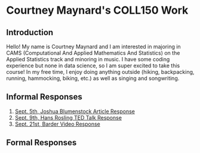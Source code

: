 # Courtney Maynard's COLL150 Work

## Introduction
Hello! My name is Courtney Maynard and I am interested in majoring in CAMS (Computational And Applied Mathematics And Statistics) on the Applied Statistics track and minoring in music. I have some coding experience but none in data science, so I am super excited to take this course! In my free time, I enjoy doing anything outside (hiking, backpacking, running, hammocking, biking, etc.) as well as singing and songwriting. 


## Informal Responses
1. [Sept. 5th, Joshua Blumenstock Article Response](informalresponseone.md)
2. [Sept. 9th, Hans Rosling TED Talk Response](rosling.md)
3. [Sept. 21st, Barder Video Response](barderresponse.md)

## Formal Responses
